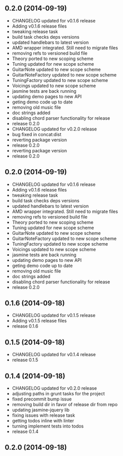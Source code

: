 ## 0.2.0 (2014-09-19)

  - CHANGELOG updated for v0.1.6 release
  - Adding v0.1.6 release files
  - tweaking release task
  - build task checks deps versions
  - updated handlebars to latest version
  - AMD wrapper integrated.  Still need to migrate files
  - removing refs to versioned build file
  - Theory ported to new scoping scheme
  - Tuning updated for new scope scheme
  - GuitarNote updated to new scope scheme
  - GuitarNoteFactory updated to new scope scheme
  - TuningFactory updated to new scope scheme
  - Voicings updated to new scope scheme
  - jasmine tests are back running
  - updating demo pages to new API
  - geting demo code up to date
  - removing old music file
  - doc strings added
  - disabling chord parser functionality for release
  - release 0.2.0
  - CHANGELOG updated for v0.2.0 release
  - bug fixed in concat:dist
  - reverting package version
  - release 0.2.0
  - reverting package version
  - release 0.2.0

## 0.2.0 (2014-09-19)

  - CHANGELOG updated for v0.1.6 release
  - Adding v0.1.6 release files
  - tweaking release task
  - build task checks deps versions
  - updated handlebars to latest version
  - AMD wrapper integrated.  Still need to migrate files
  - removing refs to versioned build file
  - Theory ported to new scoping scheme
  - Tuning updated for new scope scheme
  - GuitarNote updated to new scope scheme
  - GuitarNoteFactory updated to new scope scheme
  - TuningFactory updated to new scope scheme
  - Voicings updated to new scope scheme
  - jasmine tests are back running
  - updating demo pages to new API
  - geting demo code up to date
  - removing old music file
  - doc strings added
  - disabling chord parser functionality for release
  - release 0.2.0

## 0.1.6 (2014-09-18)

  - CHANGELOG updated for v0.1.5 release
  - Adding v0.1.5 release files
  - release 0.1.6

## 0.1.5 (2014-09-18)

  - CHANGELOG updated for v0.1.4 release
  - release 0.1.5

## 0.1.4 (2014-09-18)

  - CHANGELOG updated for v0.2.0 release
  - adjusting paths in grunt tasks for the project
  - fixed precommit bump issue
  - removing build dir in favor of release dir from repo
  - updating jasmine-jquery lib
  - fixing issues with release task
  - getting todos inline with linter
  - turning implement tests into todos
  - release 0.1.4

## 0.2.0 (2014-09-18)



